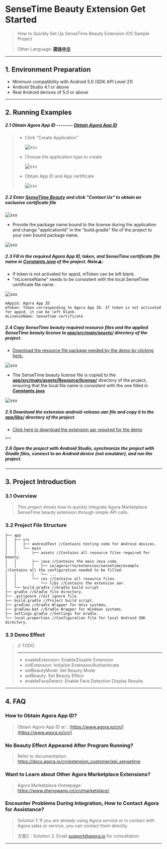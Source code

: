 # SenseTime Beauty Extension Get Started

> How to Quickly Set Up SenseTime Beauty Extension iOS Sample Project
>
> Other Language: [**简体中文**](README.zh.md)

---

## 1. Environment Preparation

- Minimum compatibility with Android 5.0 (SDK API Level 21)
- Android Studio 4.1 or above
- Real Android devices of 5.0 or above

---

## 2. Running Examples

##### 2.1 Obtain Agora App ID -------- [Obtain Agora App ID](https://docs.agora.io/cn/Agora%20Platform/get_appid_token?platform=All%20Platforms#%E8%8E%B7%E5%8F%96-app-id)

> - Click "Create Application"
>
>   ![xxx](https://accktvpic.oss-cn-beijing.aliyuncs.com/pic/github_readme/create_app_1.jpg)
>
> - Choose the application type to create
>
>   ![xxx](https://accktvpic.oss-cn-beijing.aliyuncs.com/pic/github_readme/create_app_2.jpg)
>
> - Obtain App ID and App certificate
>
>   ![xxx](https://accktvpic.oss-cn-beijing.aliyuncs.com/pic/github_readme/get_app_id.jpg)

##### 2.2 Enter [SenseTime Beauty](https://console.agora.io/marketplace/license/introduce?serviceName=sensetime-ar) and click "Contact Us" to obtain an exclusive certificate file

![xxx](https://web-cdn.agora.io/docs-files/1677137763250)

- Provide the package name bound to the license during the application and change "applicationId" in the "build.gradle" file of the project to your own bound package name.

![xxx](https://accktvpic.oss-cn-beijing.aliyuncs.com/pic/github_readme/market-place/SenseTime/SenseTime-Android-5.png)

##### 2.3 Fill in the required Agora App ID, token, and SenseTime certificate file name in [**Constants.java**](app/src/main/java/io/agora/rte/extension/sensetime/example/Constants.java) of the project. Note⚠️:

* If token is not activated for appid, mToken can be left blank.
* "mLicenseName" needs to be consistent with the local SenseTime certificate file name.

![xxx](https://accktvpic.oss-cn-beijing.aliyuncs.com/pic/github_readme/market-place/SenseTime/SenseTime-Android-1.png)

```texag-0-1gpap96h0ag-1-1gpap96h0ag-0-1gpap96h0ag-1-1gpap96h0ag-0-1gpap96h0ag-1-1gpap96h0ag-0-1gpap96h0ag-1-1gpap96h0ag-0-1gpap96h0ag-1-1gpap96h0
mAppid: Agora App ID
mToken: Token corresponding to Agora App ID. If token is not activated for appid, it can be left blank. 
mLisenseName: SenseTime certificate
```

##### 2.4 Copy SenseTime beauty required resource files and the applied SenseTime beauty license to [**app/src/main/assets/**](app/src/main/assets/) directory of the project.

* [Download the resource file package needed by the demo by clicking here.](https://download.agora.io/marketplace/release/SenseTime_v8.9.3_Resources.zip)

![xxx](https://accktvpic.oss-cn-beijing.aliyuncs.com/pic/github_readme/market-place/SenseTime/SenseTime-Android-2.png)

* The SenseTime beauty license file is copied to the [**app/src/main/assets/Resource/license/**](app/src/main/assets/Resource/license/) directory of the project, ensuring that the local file name is consistent with the one filled in [**Constants.java**](app/src/main/java/io/agora/rte/extension/sensetime/example/Constants.java)

![xxx](https://accktvpic.oss-cn-beijing.aliyuncs.com/pic/github_readme/market-place/SenseTime/SenseTime-Android-3.png)

##### 2.5 Download the extension android-release.aar file and copy it to the [**app/libs/**](app/libs/) directory of the project.

* [Click here to download the extension aar required for the demo](https://download.agora.io/marketplace/release/Agora_Marketplace_SenseTime_v8.9.3_Extension_for_Android_v4.1.1-2.zip)

<img src="https://accktvpic.oss-cn-beijing.aliyuncs.com/pic/github_readme/market-place/SenseTime/SenseTime-Android-4.png" alt="xxx" style="zoom:50%;" />

##### 2.6 Open the project with Android Studio, synchronize the project with Gradle files, connect to an Android device (not emulator), and run the project.



---

## 3. Project Introduction

### 3.1 Overview

> This project shows how to quickly integrate Agora Marketplace SenseTime beauty extension through simple API calls.

### 3.2 Project File Structure

```
├── app
│   ├── src
│   │   ├── androidTest //Contains testing code for Android devices.
│   │   └── main
│   │       ├── assets //Contains all resource files required for beauty.
│   │       ├── java //Contains the main Java code.
│   │       │   ├── io/agora/rte/extension/sensetime/example //Contains all the configuration needed to be filled.
│   │       │   └── ...
│   │       └── res //Contains all resource files.
│   │           └── libs //Contains the extension aar.
│   └── build.gradle //Gradle build script
├── gradle //Gradle file directory.
├── .gitignore //Git ignore file.
├── build.gradle //Project build script.
├── gradlew //Gradle Wrapper for Unix systems.
├── gradlew.bat //Gradle Wrapper for Windows systems.
├── settings.gradle //Settings for Gradle.
└── local.properties //Configuration file for local Android SDK directory.
```

### 3.3 Demo Effect

> // TODO
>
> ---
>
> * enableExtension: Enable/Disable Extension
> * initExtension: Initialize Extension/Authenticate
> * setBeautyMode: Set Beauty Mode
> * setBeauty: Set Beauty Effect
> * enableFaceDetect: Enable Face Detection Display Results

---

## 4. FAQ

### How to Obtain Agora App ID?

> Obtain Agora App ID at：[https://www.agora.io/cn/](https://www.agora.io/cn/)

### No Beauty Effect Appeared After Program Running?

> Refer to documentation: https://docs.agora.io/cn/extension_customer/api_sensetime

### Want to Learn about Other Agora Marketplace Extensions?

> Agora Marketplace Homepage: https://www.shengwang.cn/cn/marketplace/

### Encounter Problems During Integration, How to Contact Agora for Assistance?

> Solution 1: If you are already using Agora service or in contact with Agora sales or service, you can contact them directly.
>
> 方案2：Solution 2: Email [support@agora.io](mailto:support@agora.io) for consultation.

---